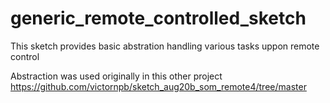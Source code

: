 # generic_remote_controlled_sketch

This sketch provides basic abstration handling various tasks uppon remote control

Abstraction was used originally in this other project 
https://github.com/victornpb/sketch_aug20b_som_remote4/tree/master

